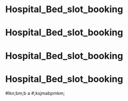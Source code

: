 # Hospital_Bed_slot_booking
# Hospital_Bed_slot_booking
# Hospital_Bed_slot_booking
# Hospital_Bed_slot_booking
#lkn;bm;b a
#;ksjmabpmkm; 
